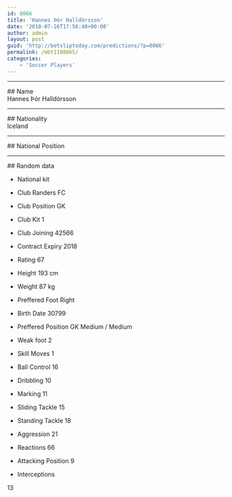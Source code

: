 ```yaml
---
id: 8066
title: 'Hannes Þór Halldórsson'
date: '2010-07-26T17:56:40+00:00'
author: admin
layout: post
guid: 'http://betsliptoday.com/predictions/?p=8066'
permalink: /mbt1108065/
categories:
    - 'Soccer Players'
---
```


- - - - - -

\## Name  
 Hannes Þór Halldórsson

- - - - - -

\## Nationality  
 Iceland

- - - - - -

\## National Position

- - - - - -

\## Random data

- National kit
- Club
 Randers FC

- Club Position
 GK

- Club Kit
 1

- Club Joining
 42566

- Contract Expiry
 2018

- Rating
 67

- Height
 193 cm

- Weight
 87 kg

- Preffered Foot
 Right

- Birth Date
 30799

- Preffered Position
 GK Medium / Medium

- Weak foot
 2

- Skill Moves
 1

- Ball Control
 16

- Dribbling
 10

- Marking
 11

- Sliding Tackle
 15

- Standing Tackle
 18

- Aggression
 21

- Reactions
 66

- Attacking Position
 9

- Interceptions

 13